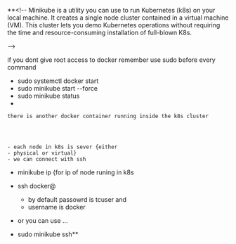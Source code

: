 **<!-- 
Minikube is a utility you can use to run Kubernetes (k8s) on your local machine. It creates a single node cluster contained in a virtual machine (VM). This cluster lets you demo Kubernetes operations without requiring the time and resource-consuming installation of full-blown K8s.

 -->

if you dont give root access to docker remember use sudo before every command
- sudo systemctl docker start
- sudo minikube start --force 
- sudo minikube status
- 

    there is another docker container running inside the k8s cluster




    - each node in k8s is sever {either 
    - physical or virtual}
    - we can connect with ssh
- minikube ip {for ip of node runing in k8s 
- ssh docker@<ip by minikube>

    - by default passowrd is tcuser and 
    - username is docker

 - or you can use ...
 -  sudo minikube ssh**